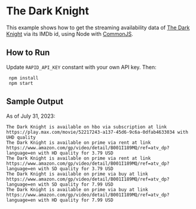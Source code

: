 # The Dark Knight

This example shows how to get the streaming availability data of
[The Dark Knight](https://www.imdb.com/title/tt0468569/) via its IMDb id,
using Node with [CommonJS](https://nodejs.org/api/modules.html).

## How to Run

Update `RAPID_API_KEY` constant with your own API key. Then:

```shell
 npm install
 npm start 
```

## Sample Output

As of July 31, 2023:

```
The Dark Knight is available on hbo via subscription at link https://play.max.com/movie/52217243-a137-45d6-9c6a-0dfab4633034 with UHD quality
The Dark Knight is available on prime via rent at link https://www.amazon.com/gp/video/detail/B001I189MQ/ref=atv_dp?language=en with HD quality for 3.79 USD
The Dark Knight is available on prime via rent at link https://www.amazon.com/gp/video/detail/B001I189MQ/ref=atv_dp?language=en with SD quality for 3.79 USD
The Dark Knight is available on prime via buy at link https://www.amazon.com/gp/video/detail/B001I189MQ/ref=atv_dp?language=en with SD quality for 7.99 USD
The Dark Knight is available on prime via buy at link https://www.amazon.com/gp/video/detail/B001I189MQ/ref=atv_dp?language=en with HD quality for 7.99 USD
```